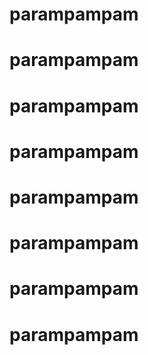 # parampampam
# parampampam
# parampampam
# parampampam
# parampampam
# parampampam
# parampampam
# parampampam
